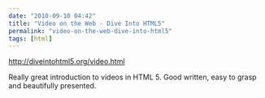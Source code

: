 ```yaml
---
date: "2010-09-10 04:42"
title: "Video on the Web - Dive Into HTML5"
permalink: "video-on-the-web-dive-into-html5"
tags: [html]
---
```


http://diveintohtml5.org/video.html

Really great introduction to videos in HTML 5. Good written, easy to grasp and beautifully presented.
